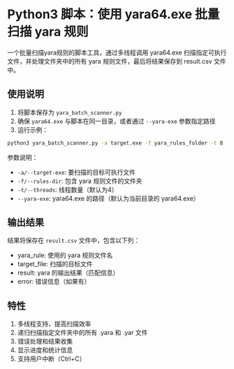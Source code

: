 # Python3 脚本：使用 yara64.exe 批量扫描 yara 规则

一个批量扫描yara规则的脚本工具，通过多线程调用 yara64.exe 扫描指定可执行文件，并处理文件夹中的所有 yara 规则文件，最后将结果保存到 result.csv 文件中。

## 使用说明

1. 将脚本保存为 `yara_batch_scanner.py`
2. 确保 `yara64.exe` 与脚本在同一目录，或者通过 `--yara-exe` 参数指定路径
3. 运行示例：

```bash
python3 yara_batch_scanner.py -a target.exe -f yara_rules_folder -t 8
```

参数说明：
- `-a/--target-exe`: 要扫描的目标可执行文件
- `-f/--rules-dir`: 包含 yara 规则文件的文件夹
- `-t/--threads`: 线程数量（默认为4）
- `--yara-exe`: yara64.exe 的路径（默认为当前目录的 yara64.exe）

## 输出结果

结果将保存在 `result.csv` 文件中，包含以下列：
- yara_rule: 使用的 yara 规则文件名
- target_file: 扫描的目标文件
- result: yara 的输出结果（匹配信息）
- error: 错误信息（如果有）

## 特性

1. 多线程支持，提高扫描效率
2. 递归扫描指定文件夹中的所有 .yara 和 .yar 文件
3. 错误处理和结果收集
4. 显示进度和统计信息
5. 支持用户中断（Ctrl+C）
